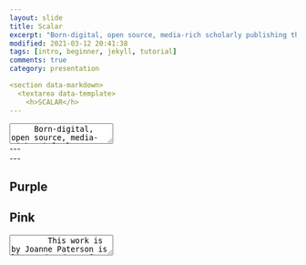 ```yaml
---
layout: slide
title: Scalar
excerpt: "Born-digital, open source, media-rich scholarly publishing that's as easy as blogging"
modified: 2021-03-12 20:41:38
tags: [intro, beginner, jekyll, tutorial]
comments: true
category: presentation

<section data-markdown>
  <textarea data-template>
    <h>SCALAR</h>
---
```

<section data-markdown>
	<textarea data-template>
     Born-digital, open source, media-rich scholarly publishing, that's as easy as blogging.
	</textarea>
</section>
---
<section data-markdown>
	<script type="text/template">
    - Free, open source, scholarly publishing platform <!-- .element: class="fragment" data-fragment-index="1" -->
    - Non-linear <!-- .element: class="fragment" data-fragment-index="2" -->
		- Media rich <!-- .element: class="fragment" data-fragment-index="3" -->
---
    - Supports annotation <!-- .element: class="fragment" data-fragment-index="1" -->
    - As easy to use as most blogging software <!-- .element: class="fragment" data-fragment-index="2" -->
		- Supports collaborative writing <!-- .element: class="fragment" data-fragment-index="3" -->
  </script>
</section>
---
<section data-background-image="https://live.staticflickr.com/3859/14422655820_79f3f610e2_b.jpg">
  <h2>Purple</h2>
</section>

<section data-background-image="https://live.staticflickr.com/65535/50172192597_79773567d1_b.jpg">
  <h2>Pink</h2>
</section>
<section data-markdown>
	<textarea data-template>
		This work is by Joanne Paterson is licensed under a [CC-BY](http://creativecommons.org/licenses/by/4.0/)
    Creative Commons Attribution 4.0 International License.
	</textarea>
</section>
